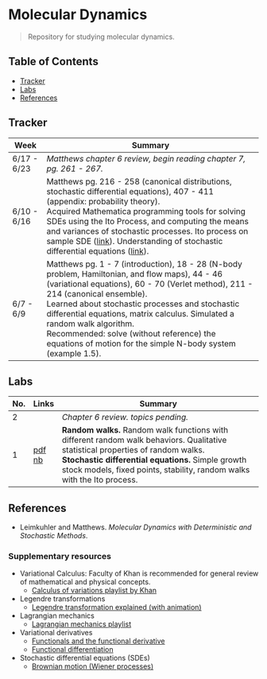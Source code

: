 # Molecular Dynamics

> Repository for studying molecular dynamics.

## Table of Contents
- [Tracker](#tracker)
- [Labs](#labs)
- [References](#references)

## Tracker

| Week | Summary |
| -- | -- |
| 6/17 - 6/23 | *Matthews chapter 6 review, begin reading chapter 7, pg. 261 - 267.* |
| 6/10 - 6/16 | Matthews pg. 216 - 258 (canonical distributions, stochastic differential equations), 407 - 411 (appendix: probability theory).<br>Acquired Mathematica programming tools for solving SDEs using the Ito Process, and computing the means and variances of stochastic processes. Ito process on sample SDE ([link](figures/ito-process-simulations.jpeg)). Understanding of stochastic differential equations ([link](documents/Understanding_SDEs.pdf)). |
| 6/7 - 6/9 | Matthews pg. 1 - 7 (introduction), 18 - 28 (N-body problem, Hamiltonian, and flow maps), 44 - 46 (variational equations), 60 - 70 (Verlet method), 211 - 214 (canonical ensemble).<br>Learned about stochastic processes and stochastic differential equations, matrix calculus. Simulated a random walk algorithm.<br>Recommended: solve (without reference) the equations of motion for the simple N-body system (example 1.5). |

## Labs

| No. | Links | Summary |
| -- | -- | -- |
| 2 | | *Chapter 6 review. topics pending.* |
| 1 | [pdf](lab/lab-1.pdf)<br>[nb](lab/lab-1.nb) | **Random walks.** Random walk functions with different random walk behaviors. Qualitative statistical properties of random walks.<br>**Stochastic differential equations.** Simple growth stock models, fixed points, stability, random walks with the Ito process. |

## References
- Leimkuhler and Matthews. *Molecular Dynamics with Deterministic and Stochastic Methods*.

### Supplementary resources

- Variational Calculus: Faculty of Khan is recommended for general review of mathematical and physical concepts.
    - [Calculus of variations playlist by Khan](https://www.youtube.com/playlist?list=PLdgVBOaXkb9CD8igcUr9Fmn5WXLpE8ZE_)
- Legendre transformations
    - [Legendre transformation explained (with animation)](https://www.youtube.com/watch?v=vgLq90cOI_M)
- Lagrangian mechanics
    - [Lagrangian mechanics playlist](https://www.youtube.com/watch?v=4uJaKJASKnY&list=PLX2gX-ftPVXWK0GOFDi7FcmIMMhY_7fU9)
- Variational derivatives
    - [Functionals and the functional derivative](https://cds.cern.ch/record/1383342/files/978-3-642-14090-7_BookBackMatter.pdf)
    - [Functional differentiation](http://www.physics.usu.edu/Wheeler/QFT2016/Notes/QFT09FunctionalDerivatives.pdf)
- Stochastic differential equations (SDEs)
    - [Brownian motion (Wiener processes)](https://www.youtube.com/watch?v=BVYVeaPojY4)
